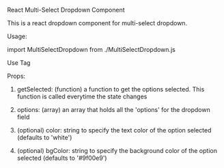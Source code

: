 React Multi-Select Dropdown Component

This is a react dropdown component for multi-select dropdown.

Usage:

import MultiSelectDropdown from ./MultiSelectDropdown.js

Use Tag <MultiSelectDropdown />

Props:

1) getSelected: (function) a function to get the options selected. This function is called everytime the state changes

2) options: (array) an array that holds all the 'options' for the dropdown field

3) (optional) color: string to specify the text color of the option selected (defaults to 'white')

4) (optional) bgColor: string to specify the background color of the option selected (defaults to '#9f00e9')


